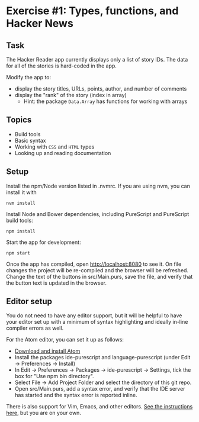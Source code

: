 # Exercise #1: Types, functions, and Hacker News

## Task

The Hacker Reader app currently displays only a list of story IDs. The data for all of the stories is hard-coded in the app.

Modify the app to:
* display the story titles, URLs, points, author, and number of comments
* display the "rank" of the story (index in array)
  * Hint: the package `Data.Array` has functions for working with arrays

## Topics
* Build tools
* Basic syntax
* Working with `CSS` and `HTML` types
* Looking up and reading documentation

## Setup

Install the npm/Node version listed in .nvmrc. If you are using nvm, you can install it with
```
nvm install
```


Install Node and Bower dependencies, including PureScript and PureScript build tools:
```
npm install
```

Start the app for development:
```
npm start
```

Once the app has compiled, open [http://localhost:8080](http://localhost:8080) to see it. On file changes the project will be re-compiled and the browser will be refreshed. Change the text of the buttons in src/Main.purs, save the file, and verify that the button text is updated in the browser.

## Editor setup

You do not need to have any editor support, but it will be helpful to have your editor set up with a minimum of syntax highlighting and ideally in-line compiler errors as well.

For the Atom editor, you can set it up as follows:

- [Download and install Atom](https://atom.io/)
- Install the packages ide-purescript and language-purescript (under Edit -> Preferences -> Install)
- In Edit -> Preferences -> Packages -> ide-purescript -> Settings, tick the box for "Use npm bin directory".
- Select File -> Add Project Folder and select the directory of this git repo.
- Open src/Main.purs, add a syntax error, and verify that the IDE server has started and the syntax error is reported inline.

There is also support for Vim, Emacs, and other editors. [See the instructions here](https://github.com/purescript/documentation/blob/master/ecosystem/Editor-and-tool-support.md), but you are on your own.
